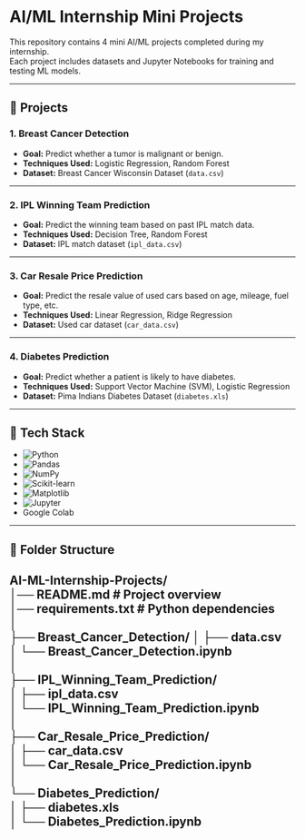 # AI/ML Internship Mini Projects

This repository contains 4 mini AI/ML projects completed during my internship.  
Each project includes datasets and Jupyter Notebooks for training and testing ML models.

---

## 📌 Projects

### 1. Breast Cancer Detection
- **Goal:** Predict whether a tumor is malignant or benign.
- **Techniques Used:** Logistic Regression, Random Forest
- **Dataset:** Breast Cancer Wisconsin Dataset (`data.csv`)

---

### 2. IPL Winning Team Prediction
- **Goal:** Predict the winning team based on past IPL match data.
- **Techniques Used:** Decision Tree, Random Forest
- **Dataset:** IPL match dataset (`ipl_data.csv`)

---

### 3. Car Resale Price Prediction
- **Goal:** Predict the resale value of used cars based on age, mileage, fuel type, etc.
- **Techniques Used:** Linear Regression, Ridge Regression
- **Dataset:** Used car dataset (`car_data.csv`)

---

### 4. Diabetes Prediction
- **Goal:** Predict whether a patient is likely to have diabetes.
- **Techniques Used:** Support Vector Machine (SVM), Logistic Regression
- **Dataset:** Pima Indians Diabetes Dataset (`diabetes.xls`)

---

## 🚀 Tech Stack
- ![Python](https://img.shields.io/badge/Python-3776AB?style=for-the-badge&logo=python&logoColor=white)
- ![Pandas](https://img.shields.io/badge/Pandas-150458?style=for-the-badge&logo=pandas&logoColor=white)
- ![NumPy](https://img.shields.io/badge/NumPy-013243?style=for-the-badge&logo=numpy&logoColor=white)
- ![Scikit-learn](https://img.shields.io/badge/Scikit--learn-F7931E?style=for-the-badge&logo=scikit-learn&logoColor=white)
- ![Matplotlib](https://img.shields.io/badge/Matplotlib-000000?style=for-the-badge&logo=matplotlib&logoColor=white)
- ![Jupyter](https://img.shields.io/badge/Jupyter-F37626?style=for-the-badge&logo=jupyter&logoColor=white)
- Google Colab 

---

## 📂 Folder Structure

AI-ML-Internship-Projects/  
│── README.md                 # Project overview  
│── requirements.txt          # Python dependencies  
│  
├── Breast_Cancer_Detection/ 
│    ├── data.csv  
│    └── Breast_Cancer_Detection.ipynb  
│  
├── IPL_Winning_Team_Prediction/  
│    ├── ipl_data.csv  
│    └── IPL_Winning_Team_Prediction.ipynb  
│  
├── Car_Resale_Price_Prediction/  
│    ├── car_data.csv  
│    └── Car_Resale_Price_Prediction.ipynb  
│  
└── Diabetes_Prediction/  
│    ├── diabetes.xls  
│    └── Diabetes_Prediction.ipynb  
---
